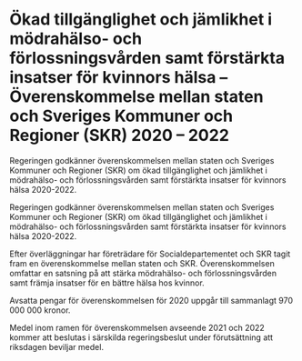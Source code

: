 # Ökad tillgänglighet och jämIikhet i mödrahälso- och förlossningsvården samt förstärkta insatser för kvinnors hälsa – Överenskommelse mellan staten och Sveriges Kommuner och Regioner (SKR) 2020 – 2022

Regeringen godkänner överenskommelsen mellan staten och Sveriges Kommuner och Regioner (SKR) om ökad tillgänglighet och jämlikhet i mödra­hälso- och förlossningsvården samt förstärkta insatser för kvinnors hälsa 2020-2022.

Regeringen godkänner överenskommelsen mellan staten och Sveriges Kommuner och Regioner (SKR) om ökad tillgänglighet och jämlikhet i mödra­hälso- och förlossningsvården samt förstärkta insatser för kvinnors hälsa 2020-2022.

Efter överläggningar har företrädare för Socialdepartementet och SKR tagit fram en överenskommelse mellan staten och SKR. Överenskommelsen omfattar en satsning på att stärka mödrahälso- och förlossningsvården samt främja insatser för en bättre hälsa hos kvinnor.

Avsatta pengar för överenskommelsen för 2020 uppgår till sammanlagt 970 000 000 kronor.

Medel inom ramen för överenskommelsen avseende 2021 och 2022 kommer att beslutas i särskilda regeringsbeslut under förutsättning att riksdagen beviljar medel.
